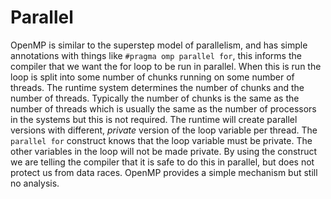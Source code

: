 # Parallel

OpenMP is similar to the superstep model of parallelism, and has simple
annotations with things like `#pragma omp parallel for`, this informs the
compiler that we want the for loop to be run in parallel. When this is run the
loop is split into some number of chunks running on some number of threads. The
runtime system determines the number of chunks and the number of threads.
Typically the number of chunks is the same as the number of threads which is
usually the same as the number of processors in the systems but this is not
required. The runtime will create parallel versions with different, _private_
version of the loop variable per thread. The `parallel for` construct knows that
the loop variable must be private. The other variables in the loop will not be
made private. By using the construct we are telling the compiler that it is safe
to do this in parallel, but does not protect us from data races. OpenMP provides
a simple mechanism but still no analysis.

